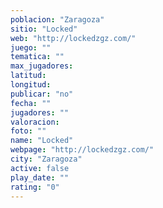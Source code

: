 ```yaml
---
poblacion: "Zaragoza"
sitio: "Locked"
web: "http://lockedzgz.com/"
juego: ""
tematica: ""
max_jugadores: 
latitud: 
longitud: 
publicar: "no"
fecha: ""
jugadores: ""
valoracion: 
foto: ""
name: "Locked"
webpage: "http://lockedzgz.com/"
city: "Zaragoza"
active: false
play_date: ""
rating: "0"
---
```


